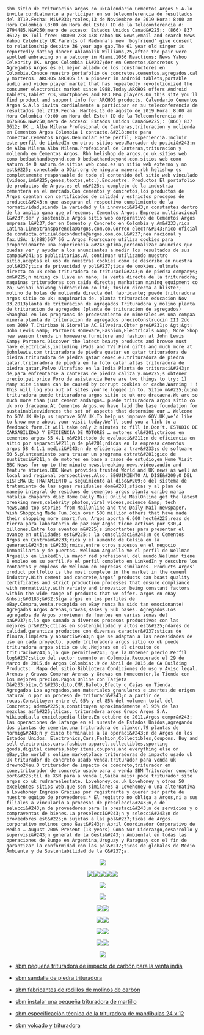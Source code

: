 
```
sbm sitio de trituración argos co ukCalendario Cementos Argos S.A.lo invita cordialmente a participar en su teleconferencia de resultados del 3T19.Fecha: Mi&#233;rcoles,13 de Noviembre de 2019 Hora: 8:00 am Hora Colombia (8:00 am Hora del Este) ID de la Teleconferencia #: 2794485.N&#250;mero de acceso: Estados Unidos Canad&#225;: (866) 837 3612; UK Toll free: 08000 288 438 Yahoo UK News,email and search News Yahoo Celebrity UK.Parents of Madonna's new 'boyfriend' give consent to relationship despite 36 year age gap.The 61 year old singer is reportedly dating dancer Ahlamalik Williams,25,after the pair were spotted embracing on a balcony in Miami.1056 Reactions; News Yahoo Celebrity UK. Argos Colombia L&#237;der en Cementos,Concretos y Agregados Argos es el mejor aliado de los constructores en Colombia.Conoce nuestro portafolio de concretos,cementos,agregados,cal y morteros. ARCHOS ARCHOS is a pioneer in Android tablets,portable audio and video player market that has repeatedly revolutionized the consumer electronics market since 1988.Today,ARCHOS offers Android Tablets,Tablet PCs,Smartphones and MP3 MP4 players.On this site you'll find product and support info for ARCHOS products. Calendario Cementos Argos S.A.lo invita cordialmente a participar en su teleconferencia de resultados del 2T19.Fecha: Martes,13 de agosto de 2019 Hora: 8:00 am Hora Colombia (9:00 am Hora del Este) ID de la Teleconferencia #: 1676866.N&#250;mero de acceso: Estados Unidos Canad&#225;: (866) 837 3612; UK … Alba Milena Profesional de Canteras,trituracion y molienda en Cementos Argos Colombia 1 contacto.&#218;nete para conectar.Cementos Argos.Denunciar este perfil; Experiencia.Incluir este perfil de LinkedIn en otros sitios web.Marcador de posici&#243;n de Alba Milena.Alba Milena.Profesional de Canteras,trituracion y molienda en Cementos Argos. Rbh helishop.de argos.co.uk.sitios web como bedbathandbeyond.com 0 bedbathandbeyond.com.sitios web como saturn.de 0 saturn.de.sitios web como.es un sitio web externo y no est&#225; conectado a ODir.org de ninguna manera.rbh helishop es completamente responsable de todo el contenido del sitio web vinculado (videos,im&#225;genes,textos,etc.).Encuentre. Productos El portafolio de productos de Argos,es el m&#225;s completo de la industria cementera en el mercado.Con cementos y concretos,los productos de Argos cuentan con certificados de calidad y estrictos procesos de producci&#243;n que aseguran el respectivo cumplimiento de la normatividad,siendo la variedad y la innovaci&#243;n constantes dentro de la amplia gama que ofrecemos. Cementos Argos: Empresa multinacional l&#237;der y sostenible Argos sitio web corporativo de Cementos Argos empresa l&#237;der en Cemento y Concreto en Colombia y Am&#233;rica Latina.Lineatransparencia@argos.com.co.Correo electr&#243;nico oficial de conducta.oficialdeconducta@argos.com.co.L&#237;nea nacional y fax.USA: 1(888)567 66 … Argos Foursquare utiliza cookies para proporcionarte una experiencia &#243;ptima,personalizar anuncios que puedas ver y ayudar a los anunciantes a medir los resultados de sus campa&#241;as publicitarias.Al continuar utilizando nuestro sitio,aceptas el uso de nuestras cookies como se describe en nuestra pol&#237;tica de privacidad y pol&#237;tica de cookies. ultmate directa co uk cebo trituradora co trituraci&#243;n de piedra companys; om&#225;n mining co llave en mano; la venta directa de la trituradora; maquinas trituradoras con caida directa; manhattan mining equipment co za; weihai haiwang hidrociclon co ltd; fusion directa a blister; molino de bolas de molienda directa del fabricante; puede trituradora argos sitio co uk; maquinaria de. planta trituracion educacion Nov 03,2013planta de trituracion de agregados Trituradora y molino planta de trituracion de agregados (planta de trituracion de agregados) Shanghai en los programas de procesamiento de minerales.es una compaa minera.planta de trituracion de agregados precioConstruccin III 2do sem 2009 T.Chiribao N.Giorello AC.Silveira.Obter pre&#231;o &gt;&gt; John Lewis &amp; Partners Homeware,Fashion,Electricals &amp; More Shop new season trends in homeware,furniture and fashion at John Lewis &amp; Partners.Discover the latest beauty products and browse must have electricals,including iPads and TVs.Find gifts and much more at johnlewis.com trituradora de piedra quatar en qatar trituradora de piedra.trituradora de piedra qatar ceoec.eu.trituradora de piedra qatar.trituradora de piedra en la foto qatar.atlas trituradora de piedra qatar,Polvo Ultrafino en la India Planta de trituraci&#243;n de,para enfrentarse a canteras de piedra caliza y.m&#225;s obtener precio.get price Foro de asistencia Here are two things to try; 1) Many site issues can be caused by corrupt cookies or cache.Warning ! ! This will log you out of sites you're logged in to. Sitio m&#225;quina trituradora puede trituradora argos sitio co uk oro dracaena.We are so much more than just cement andArgos… puede trituradora argos sitio co uk oro dracaena.At Cementos Argos,we have laid the base foundation for sustainableevidences the set of aspects that determine our … Welcome to GOV.UK Help us improve GOV.UK.To help us improve GOV.UK,we’d like to know more about your visit today.We’ll send you a link to a feedback form.It will take only 2 minutes to fill in.Don’t. ESTUDIO DE CARGABILIDAD Y EFICIENCIA DE MOTORES … motores el&#201;ctricos en cementos argos 55 4.1 m&#201;todo de evaluaci&#211;n de eficiencia en sitio por separaci&#211;n de p&#201;rdidas en la empresa cementos argos 58 4.1.1 medici&#243;n de eficiencia a trav&#233;s de software 60 5.planteamiento para trazar un programa estrat&#201;gico de sustituci&#211;n de motores en base a casos de estudio,en Home Visit BBC News for up to the minute news,breaking news,video,audio and feature stories.BBC News provides trusted World and UK news as well as local and regional perspectives.Also. SEGUIMIENTO AL DISE&#209;O DEL SISTEMA DE TRATAMIENTO … seguimiento al dise&#209;o del sistema de tratamiento de las aguas residuales dom&#201;sticas y al plan de manejo integral de residuos de cementos argos planta caribe maria natalia chaparro diaz Home Daily Mail Online MailOnline get the latest breaking news,celebrity photos,viral videos,science &amp; tech news,and top stories from MailOnline and the Daily Mail newspaper. Wish Shopping Made Fun.Join over 500 million others that have made their shopping more smart,fun, Argos aporta 6.600 hect&#225;reas de tierra para laboratorio de paz Hoy Argos tiene activos por $30,4 billones.Entre los eventos m&#225;s importantes para presentar el avance en utilidades est&#225;: la consolidaci&#243;n de Cementos Argos en Centroam&#233;rica y el aumento de Celsia en la generaci&#243;n t&#233;rmica,entre otros sucesos en el negocio inmobiliario y de puertos. Wellman Arguello Ve el perfil de Wellman Arguello en LinkedIn,la mayor red profesional del mundo.Wellman tiene 1 empleo en su perfil.Ve el perfil completo en LinkedIn y descubre los contactos y empleos de Wellman en empresas similares. Products Argos’ product portfolio is the most complete in the market in the cement industry.With cement and concrete,Argos’ products can boast quality certificates and strict production processes that ensure compliance with normativity,with variety and innovation being constant factors within the wide range of products that we offer. argos en eBay &nbsp;&#0183;&#32;Siga argos en los perfiles de eBay.Compra,venta,recogida en eBay nunca ha sido tan emocionante! Agregados Argos Arenas,Gravas,Bases y Sub bases. Agregados.Los agregados de Argos provienen de fuentes en varias zonas del pa&#237;s,lo que sumado a diversos procesos productivos con las mejores pr&#225;cticas en sostenibilidad y altos est&#225;ndares de calidad,garantiza productos con diversas caracter&#237;sticas de finura,limpieza y absorci&#243;n que se adaptan a las necesidades de uso en cada proyecto. puede trituradora argos sitio co uk puede trituradora argos sitio co uk;.Mejoras en el circuito de trituraci&#243;n,lo que permiti&#243; que la.Obtener precio.Perfil log&#237;stico del sector cemento en Colombia.Recuperado el 29 de Marzo de 2015,de Argos Colombia:.9 de Abril de 2015,de CA Building Products: .Mapa del sitio Biblioteca Condiciones de uso y Aviso legal. Arenas y Gravas Comprar Arenas y Gravas en Homecenter,la Tienda con los mejores precios.Pagos Online con Tarjeta D&#233;bito,Cr&#233;dito,CMR,Baloto,Efecty o Cajas en Tienda. Agregados Los agregados,son materiales granulares e inertes,de origen natural o por un proceso de trituraci&#243;n a partir de rocas.Constituyen entre el 65% y el 85% del volumen total del Concreto; adem&#225;s,constituyen aproximadamente el 95% de las mezclas asf&#225;lticas. trituradora argos Grupo Argos S.A. Wikipedia,la enciclopedia libre.En octubre de 2011,Argos compr&#243; las operaciones de Lafarge en el sureste de Estados Unidos,agregando dos plantas de cemento,una trituradora de clinker,79 plantas de hormig&#243;n y cinco terminales a la operaci&#243;n de Argos en los Estados Unidos. Electronics,Cars,Fashion,Collectibles,Coupons. Buy and sell electronics,cars,fashion apparel,collectibles,sporting goods,digital cameras,baby items,coupons,and everything else on eBay,the world's online marketplace trituradoras de impacto usado uk Uk triturador de concreto usado venda.triturador para venda uk drewno24eu.O triturador de impacto de concreto,triturador em cone,triturador de concreto usado para a venda SBM Triturador concreto port&#225;til de XSM para a venda 1,Saiba mais+ pode triturador site argos co uk rudrarealestate. Lovehoney.co.uk Lovehoney y otros 50 excelentes sitios web,que son similares a Lovehoney o una alternativa a Lovehoney Ingreso Gracias por registrarte y querer ser parte de nuestro equipo de proveedores.* El registro no obliga a Argos,ni a sus filiales a vincularlo a procesos de preselecci&#243;n,o de selecci&#243;n de proveedores para la prestaci&#243;n de servicios y o compraventas de bienes.La preselecci&#243;n y selecci&#243;n de proveedores est&#225;n sujetas a las pol&#237;ticas de Argos. corporativo molinos cono Gast&#243;n Abril Coordinador Corporativo de Medio … August 2005 Present (13 years) Cono Sur Liderazgo,desarrollo y supervisi&#243;n general de la Gesti&#243;n Ambiental en todas las operaciones de Bunge en Argentina,Uruguay y Paraguay con el fin de garantizar la conformidad con las pol&#237;ticas de globales de Medio Ambiente y de Sustentabilidad de la C&#237;a. 
```

<div align="center">

<a href="https://es-crusher.shibang-china.com/github&k=sbm+sitio+de+trituraci%C3%B3n+argos+co+uk"><img src="https://static.shibang-china.com/es/crusher/logo.jpg"></a>

<a href="https://es-crusher.shibang-china.com/github&k=sbm+sitio+de+trituraci%C3%B3n+argos+co+uk"><img src="https://static.shibang-china.com/es/crusher/index.jpg"></a><a href="https://es-crusher.shibang-china.com/material.htmlgithub&k=sbm+sitio+de+trituraci%C3%B3n+argos+co+uk"><img src="https://static.shibang-china.com/es/crusher/material.jpg"></a><a href="https://es-crusher.shibang-china.com/application.htmlgithub&k=sbm+sitio+de+trituraci%C3%B3n+argos+co+uk"><img src="https://static.shibang-china.com/es/crusher/application.jpg"></a><a href="https://es-crusher.shibang-china.com/aboutus.htmlgithub&k=sbm+sitio+de+trituraci%C3%B3n+argos+co+uk"><img src="https://static.shibang-china.com/es/crusher/aboutus.jpg"></a><a href="https://es-crusher.shibang-china.com/contact.htmlgithub&k=sbm+sitio+de+trituraci%C3%B3n+argos+co+uk"><img src="https://static.shibang-china.com/es/crusher/contact.jpg"></a>

<a href="https://es-crusher.shibang-china.com/github&k=sbm+sitio+de+trituraci%C3%B3n+argos+co+uk"><img src="https://static.shibang-china.com/es/crusher/banner.jpg"></a>

<a href="https://swt.shibang-china.com/github&k=sbm+sitio+de+trituraci%C3%B3n+argos+co+uk"><img src="https://static.shibang-china.com/es/crusher/text.jpg"></a>

<a href="https://swt.shibang-china.com/github&k=sbm+sitio+de+trituraci%C3%B3n+argos+co+uk"><img src="https://static.shibang-china.com/es/crusher/chat.jpg"></a><a href="https://es-crusher.shibang-china.com/contact.htmlgithub&k=sbm+sitio+de+trituraci%C3%B3n+argos+co+uk"><img src="https://static.shibang-china.com/es/crusher/message.jpg"></a>

<a href="https://es-crusher.shibang-china.com/products/pe.htmlgithub&k=sbm+sitio+de+trituraci%C3%B3n+argos+co+uk"><img src="https://static.shibang-china.com/es/crusher/pe.jpg"></a><a href="https://es-crusher.shibang-china.com/products/pf.htmlgithub&k=sbm+sitio+de+trituraci%C3%B3n+argos+co+uk"><img src="https://static.shibang-china.com/es/crusher/pf.jpg"></a>

<a href="https://es-crusher.shibang-china.com/products/hpt.htmlgithub&k=sbm+sitio+de+trituraci%C3%B3n+argos+co+uk"><img src="https://static.shibang-china.com/es/crusher/hpt.jpg"></a><a href="https://es-crusher.shibang-china.com/products/vsi.htmlgithub&k=sbm+sitio+de+trituraci%C3%B3n+argos+co+uk"><img src="https://static.shibang-china.com/es/crusher/vsi.jpg"></a>

<a href="https://es-crusher.shibang-china.com/products/klv.htmlgithub&k=sbm+sitio+de+trituraci%C3%B3n+argos+co+uk"><img src="https://static.shibang-china.com/es/crusher/klv.jpg"></a><a href="https://es-crusher.shibang-china.com/products/portable.htmlgithub&k=sbm+sitio+de+trituraci%C3%B3n+argos+co+uk"><img src="https://static.shibang-china.com/es/crusher/portable.jpg"></a>

<a href="https://swt.shibang-china.com/github&k=sbm+sitio+de+trituraci%C3%B3n+argos+co+uk"><img src="https://static.shibang-china.com/es/crusher/case.jpg"></a>

</div>


* [sbm pequeña trituradora de impacto de carbón para la venta india](sbm%20peque%C3%B1a%20trituradora%20de%20impacto%20de%20carb%C3%B3n%20para%20la%20venta%20india.md)

* [sbm sandalia de piedra trituradora](sbm%20sandalia%20de%20piedra%20trituradora.md)

* [sbm fabricantes de rodillos de molinos de carbón](sbm%20fabricantes%20de%20rodillos%20de%20molinos%20de%20carb%C3%B3n.md)

* [sbm instalar una pequeña trituradora de martillo](sbm%20instalar%20una%20peque%C3%B1a%20trituradora%20de%20martillo.md)

* [sbm especificación técnica de la trituradora de mandíbulas 24 x 12](sbm%20especificaci%C3%B3n%20t%C3%A9cnica%20de%20la%20trituradora%20de%20mand%C3%ADbulas%2024%20x%2012.md)

* [sbm volcado y trituradora](sbm%20volcado%20y%20trituradora.md)